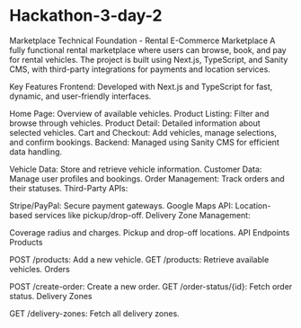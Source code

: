 # Hackathon-3-day-2
Marketplace Technical Foundation - Rental E-Commerce Marketplace
A fully functional rental marketplace where users can browse, book, and pay for rental vehicles. The project is built using Next.js, TypeScript, and Sanity CMS, with third-party integrations for payments and location services.

Key Features
Frontend: Developed with Next.js and TypeScript for fast, dynamic, and user-friendly interfaces.

Home Page: Overview of available vehicles.
Product Listing: Filter and browse through vehicles.
Product Detail: Detailed information about selected vehicles.
Cart and Checkout: Add vehicles, manage selections, and confirm bookings.
Backend: Managed using Sanity CMS for efficient data handling.

Vehicle Data: Store and retrieve vehicle information.
Customer Data: Manage user profiles and bookings.
Order Management: Track orders and their statuses.
Third-Party APIs:

Stripe/PayPal: Secure payment gateways.
Google Maps API: Location-based services like pickup/drop-off.
Delivery Zone Management:

Coverage radius and charges.
Pickup and drop-off locations.
API Endpoints
Products

POST /products: Add a new vehicle.
GET /products: Retrieve available vehicles.
Orders

POST /create-order: Create a new order.
GET /order-status/{id}: Fetch order status.
Delivery Zones

GET /delivery-zones: Fetch all delivery zones.
